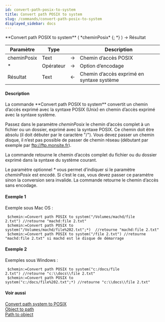 ```yaml
---
id: convert-path-posix-to-system
title: Convert path POSIX to system
slug: /commands/convert-path-posix-to-system
displayed_sidebar: docs
---
```


<!--REF #_command_.Convert path POSIX to system.Syntax-->**Convert path POSIX to system** ( *cheminPosix* {; *} ) -> Résultat<!-- END REF-->
<!--REF #_command_.Convert path POSIX to system.Params-->
| Paramètre | Type |  | Description |
| --- | --- | --- | --- |
| cheminPosix | Text | &rarr; | Chemin d’accès POSIX |
| * | Opérateur | &rarr; | Option d’encodage |
| Résultat | Text | &larr; | Chemin d’accès exprimé en syntaxe système |

<!-- END REF-->

#### Description 

<!--REF #_command_.Convert path POSIX to system.Summary-->La commande **Convert path POSIX to system** convertit un chemin d’accès exprimé avec la syntaxe POSIX (Unix) en chemin d’accès exprimé avec la syntaxe système.<!-- END REF--> 

Passez dans le paramètre *cheminPosix* le chemin d’accès complet à un fichier ou un dossier, exprimé avec la syntaxe POSIX. Ce chemin doit être absolu (il doit débuter par le caractère "/"). Vous devez passer un chemin disque, il n’est pas possible de passer de chemin réseau (débutant par exemple par ftp://ftp.monsite.fr).

La commande retourne le chemin d’accès complet du fichier ou du dossier exprimé dans la syntaxe du système courant. 

Le paramètre optionnel *\** vous permet d’indiquer si le paramètre *cheminPosix* est encodé. Si c’est le cas, vous devez passer ce paramètre sinon la conversion sera invalide. La commande retourne le chemin d’accès sans encodage. 

#### Exemple 1 

Exemple sous Mac OS :

```4d
 $chemin:=Convert path POSIX to system("/Volumes/machd/file 2.txt") //retourne "machd:file 2.txt"
 $chemin:=Convert path POSIX to system("/Volumes/machd/file%202.txt";*)  //retourne "machd:file 2.txt"
 $chemin:=Convert path POSIX to system("/file 2.txt") //retourne "machd:file 2.txt" si machd est le disque de démarrage
```

#### Exemple 2 

Exemples sous Windows :

```4d
 $chemin:=Convert path POSIX to system("c:/docs/file 2.txt") //retourne "c:\\docs\\file 2.txt"
 $chemin:=Convert path POSIX to system("c:/docs/file%202.txt";*) //retourne "c:\\docs\\file 2.txt"
```

#### Voir aussi 

[Convert path system to POSIX](convert-path-system-to-posix.md)  
[Object to path](object-to-path.md)  
[Path to object](path-to-object.md)  